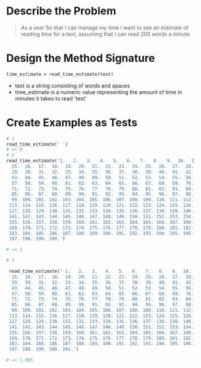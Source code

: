 # Describe the Problem
> As a user
> So that I can manage my time
> I want to see an estimate of reading time for a text, assuming that I can read 200 words a minute.

# Design the Method Signature
```ruby
time_estimate = read_time_estimate(text)
```
* text is a string consisting of words and spaces 
* time_estimate is a numeric value representing the amount of time in minutes it takes to read 'text'

# Create Examples as Tests

```ruby
# 1 
read_time_estimate(' ')
# => 0
# 2
read_time_estimate('1.   2.   3.   4.   5.   6.   7.   8.   9.  10.  11.  12.  13.  14.
  15.  16.  17.  18.  19.  20.  21.  22.  23.  24.  25.  26.  27.  28.
  29.  30.  31.  32.  33.  34.  35.  36.  37.  38.  39.  40.  41.  42.
  43.  44.  45.  46.  47.  48.  49.  50.  51.  52.  53.  54.  55.  56.
  57.  58.  59.  60.  61.  62.  63.  64.  65.  66.  67.  68.  69.  70.
  71.  72.  73.  74.  75.  76.  77.  78.  79.  80.  81.  82.  83.  84.
  85.  86.  87.  88.  89.  90.  91.  92.  93.  94.  95.  96.  97.  98.
  99. 100. 101. 102. 103. 104. 105. 106. 107. 108. 109. 110. 111. 112.
 113. 114. 115. 116. 117. 118. 119. 120. 121. 122. 123. 124. 125. 126.
 127. 128. 129. 130. 131. 132. 133. 134. 135. 136. 137. 138. 139. 140.
 141. 142. 143. 144. 145. 146. 147. 148. 149. 150. 151. 152. 153. 154.
 155. 156. 157. 158. 159. 160. 161. 162. 163. 164. 165. 166. 167. 168.
 169. 170. 171. 172. 173. 174. 175. 176. 177. 178. 179. 180. 181. 182.
 183. 184. 185. 186. 187. 188. 189. 190. 191. 192. 193. 194. 195. 196.
 197. 198. 199. 200.') 

# => 1

# 3

 read_time_estimate(' 1.   2.   3.   4.   5.   6.   7.   8.   9.  10.  11.  12.  13.  14.
  15.  16.  17.  18.  19.  20.  21.  22.  23.  24.  25.  26.  27.  28.
  29.  30.  31.  32.  33.  34.  35.  36.  37.  38.  39.  40.  41.  42.
  43.  44.  45.  46.  47.  48.  49.  50.  51.  52.  53.  54.  55.  56.
  57.  58.  59.  60.  61.  62.  63.  64.  65.  66.  67.  68.  69.  70.
  71.  72.  73.  74.  75.  76.  77.  78.  79.  80.  81.  82.  83.  84.
  85.  86.  87.  88.  89.  90.  91.  92.  93.  94.  95.  96.  97.  98.
  99. 100. 101. 102. 103. 104. 105. 106. 107. 108. 109. 110. 111. 112.
 113. 114. 115. 116. 117. 118. 119. 120. 121. 122. 123. 124. 125. 126.
 127. 128. 129. 130. 131. 132. 133. 134. 135. 136. 137. 138. 139. 140.
 141. 142. 143. 144. 145. 146. 147. 148. 149. 150. 151. 152. 153. 154.
 155. 156. 157. 158. 159. 160. 161. 162. 163. 164. 165. 166. 167. 168.
 169. 170. 171. 172. 173. 174. 175. 176. 177. 178. 179. 180. 181. 182.
 183. 184. 185. 186. 187. 188. 189. 190. 191. 192. 193. 194. 195. 196.
 197. 198. 199. 200. 201.')

# => 1.005